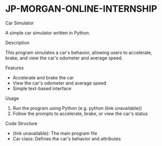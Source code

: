 # JP-MORGAN-ONLINE-INTERNSHIP
Car Simulator

A simple car simulator written in Python.

Description

This program simulates a car's behavior, allowing users to accelerate, brake, and view the car's odometer and average speed.

Features

- Accelerate and brake the car
- View the car's odometer and average speed
- Simple text-based interface

Usage

1. Run the program using Python (e.g. python (link unavailable))
2. Follow the prompts to accelerate, brake, or view the car's status

Code Structure

- (link unavailable): The main program file
- Car class: Defines the car's behavior and attributes
